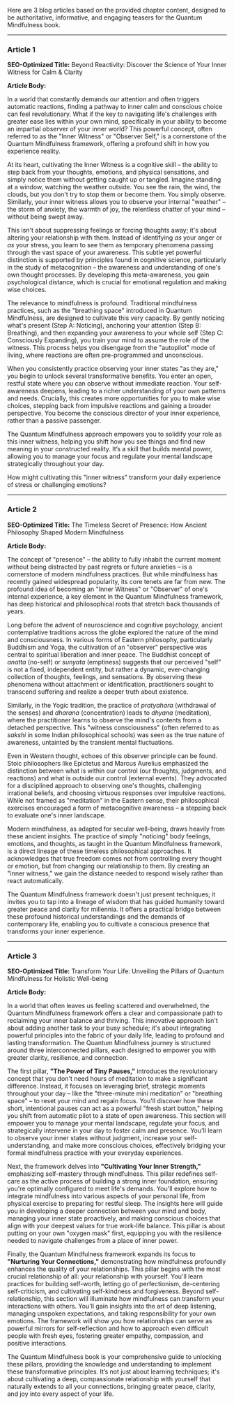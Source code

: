 Here are 3 blog articles based on the provided chapter content, designed to be authoritative, informative, and engaging teasers for the Quantum Mindfulness book.

---

### Article 1

**SEO-Optimized Title:** Beyond Reactivity: Discover the Science of Your Inner Witness for Calm & Clarity

**Article Body:**

In a world that constantly demands our attention and often triggers automatic reactions, finding a pathway to inner calm and conscious choice can feel revolutionary. What if the key to navigating life's challenges with greater ease lies within your own mind, specifically in your ability to become an impartial observer of your inner world? This powerful concept, often referred to as the "Inner Witness" or "Observer Self," is a cornerstone of the Quantum Mindfulness framework, offering a profound shift in how you experience reality.

At its heart, cultivating the Inner Witness is a cognitive skill – the ability to step back from your thoughts, emotions, and physical sensations, and simply notice them without getting caught up or tangled. Imagine standing at a window, watching the weather outside. You see the rain, the wind, the clouds, but you don't try to stop them or become them. You simply observe. Similarly, your inner witness allows you to observe your internal "weather" – the storm of anxiety, the warmth of joy, the relentless chatter of your mind – without being swept away.

This isn't about suppressing feelings or forcing thoughts away; it's about altering your relationship with them. Instead of identifying *as* your anger or *as* your stress, you learn to see them as temporary phenomena passing through the vast space of your awareness. This subtle yet powerful distinction is supported by principles found in cognitive science, particularly in the study of metacognition – the awareness and understanding of one's own thought processes. By developing this meta-awareness, you gain psychological distance, which is crucial for emotional regulation and making wise choices.

The relevance to mindfulness is profound. Traditional mindfulness practices, such as the "breathing space" introduced in Quantum Mindfulness, are designed to cultivate this very capacity. By gently noticing what's present (Step A: Noticing), anchoring your attention (Step B: Breathing), and then expanding your awareness to your whole self (Step C: Consciously Expanding), you train your mind to assume the role of the witness. This process helps you disengage from the "autopilot" mode of living, where reactions are often pre-programmed and unconscious.

When you consistently practice observing your inner states "as they are," you begin to unlock several transformative benefits. You enter an open, restful state where you can observe without immediate reaction. Your self-awareness deepens, leading to a richer understanding of your own patterns and needs. Crucially, this creates more opportunities for you to make wise choices, stepping back from impulsive reactions and gaining a broader perspective. You become the conscious director of your inner experience, rather than a passive passenger.

The Quantum Mindfulness approach empowers you to solidify your role as this inner witness, helping you shift how you see things and find new meaning in your constructed reality. It’s a skill that builds mental power, allowing you to manage your focus and regulate your mental landscape strategically throughout your day.

How might cultivating this "inner witness" transform your daily experience of stress or challenging emotions?

---

### Article 2

**SEO-Optimized Title:** The Timeless Secret of Presence: How Ancient Philosophy Shaped Modern Mindfulness

**Article Body:**

The concept of "presence" – the ability to fully inhabit the current moment without being distracted by past regrets or future anxieties – is a cornerstone of modern mindfulness practices. But while mindfulness has recently gained widespread popularity, its core tenets are far from new. The profound idea of becoming an "Inner Witness" or "Observer" of one's internal experience, a key element in the Quantum Mindfulness framework, has deep historical and philosophical roots that stretch back thousands of years.

Long before the advent of neuroscience and cognitive psychology, ancient contemplative traditions across the globe explored the nature of the mind and consciousness. In various forms of Eastern philosophy, particularly Buddhism and Yoga, the cultivation of an "observer" perspective was central to spiritual liberation and inner peace. The Buddhist concept of *anatta* (no-self) or *sunyata* (emptiness) suggests that our perceived "self" is not a fixed, independent entity, but rather a dynamic, ever-changing collection of thoughts, feelings, and sensations. By observing these phenomena without attachment or identification, practitioners sought to transcend suffering and realize a deeper truth about existence.

Similarly, in the Yogic tradition, the practice of *pratyahara* (withdrawal of the senses) and *dharana* (concentration) leads to *dhyana* (meditation), where the practitioner learns to observe the mind's contents from a detached perspective. This "witness consciousness" (often referred to as *sakshi* in some Indian philosophical schools) was seen as the true nature of awareness, untainted by the transient mental fluctuations.

Even in Western thought, echoes of this observer principle can be found. Stoic philosophers like Epictetus and Marcus Aurelius emphasized the distinction between what is within our control (our thoughts, judgments, and reactions) and what is outside our control (external events). They advocated for a disciplined approach to observing one's thoughts, challenging irrational beliefs, and choosing virtuous responses over impulsive reactions. While not framed as "meditation" in the Eastern sense, their philosophical exercises encouraged a form of metacognitive awareness – a stepping back to evaluate one's inner landscape.

Modern mindfulness, as adapted for secular well-being, draws heavily from these ancient insights. The practice of simply "noticing" body feelings, emotions, and thoughts, as taught in the Quantum Mindfulness framework, is a direct lineage of these timeless philosophical approaches. It acknowledges that true freedom comes not from controlling every thought or emotion, but from changing our relationship to them. By creating an "inner witness," we gain the distance needed to respond wisely rather than react automatically.

The Quantum Mindfulness framework doesn't just present techniques; it invites you to tap into a lineage of wisdom that has guided humanity toward greater peace and clarity for millennia. It offers a practical bridge between these profound historical understandings and the demands of contemporary life, enabling you to cultivate a conscious presence that transforms your inner experience.

---

### Article 3

**SEO-Optimized Title:** Transform Your Life: Unveiling the Pillars of Quantum Mindfulness for Holistic Well-being

**Article Body:**

In a world that often leaves us feeling scattered and overwhelmed, the Quantum Mindfulness framework offers a clear and compassionate path to reclaiming your inner balance and thriving. This innovative approach isn't about adding another task to your busy schedule; it's about integrating powerful principles into the fabric of your daily life, leading to profound and lasting transformation. The Quantum Mindfulness journey is structured around three interconnected pillars, each designed to empower you with greater clarity, resilience, and connection.

The first pillar, **"The Power of Tiny Pauses,"** introduces the revolutionary concept that you don't need hours of meditation to make a significant difference. Instead, it focuses on leveraging brief, strategic moments throughout your day – like the "three-minute mini meditation" or "breathing space" – to reset your mind and regain focus. You'll discover how these short, intentional pauses can act as a powerful "fresh start button," helping you shift from automatic pilot to a state of open awareness. This section will empower you to manage your mental landscape, regulate your focus, and strategically intervene in your day to foster calm and presence. You'll learn to observe your inner states without judgment, increase your self-understanding, and make more conscious choices, effectively bridging your formal mindfulness practice with your everyday experiences.

Next, the framework delves into **"Cultivating Your Inner Strength,"** emphasizing self-mastery through mindfulness. This pillar redefines self-care as the active process of building a strong inner foundation, ensuring you're optimally configured to meet life's demands. You'll explore how to integrate mindfulness into various aspects of your personal life, from physical exercise to preparing for restful sleep. The insights here will guide you in developing a deeper connection between your mind and body, managing your inner state proactively, and making conscious choices that align with your deepest values for true work-life balance. This pillar is about putting on your own "oxygen mask" first, equipping you with the resilience needed to navigate challenges from a place of inner power.

Finally, the Quantum Mindfulness framework expands its focus to **"Nurturing Your Connections,"** demonstrating how mindfulness profoundly enhances the quality of your relationships. This pillar begins with the most crucial relationship of all: your relationship with yourself. You'll learn practices for building self-worth, letting go of perfectionism, de-centering self-criticism, and cultivating self-kindness and forgiveness. Beyond self-relationship, this section will illuminate how mindfulness can transform your interactions with others. You'll gain insights into the art of deep listening, managing unspoken expectations, and taking responsibility for your own emotions. The framework will show you how relationships can serve as powerful mirrors for self-reflection and how to approach even difficult people with fresh eyes, fostering greater empathy, compassion, and positive interactions.

The Quantum Mindfulness book is your comprehensive guide to unlocking these pillars, providing the knowledge and understanding to implement these transformative principles. It’s not just about learning techniques; it's about cultivating a deep, compassionate relationship with yourself that naturally extends to all your connections, bringing greater peace, clarity, and joy into every aspect of your life.